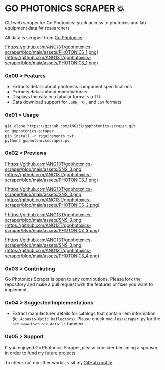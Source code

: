 # GO PHOTONICS SCRAPER 💥

CLI web scraper for Go Photonics: quick access to photonics and lab equipment data for researchers 

All data is scraped from [Go Photonics](https://www.gophotonics.com/)

![https://github.com/ANG13T/gophotonics-scraper/blob/main/assets/PHOTONICS_1.png](https://github.com/ANG13T/gophotonics-scraper/blob/main/assets/PHOTONICS_1.png)

### 0x00 > Features
- Extracts details about photonics component specifications
- Extracts details about manufacturers
- Displays the data in a tabular format via TUI
- Data download support for `JSON`, `TXT`, and `CSV` formats

### 0x01 > Usage
```
git clone https://github.com/ANG13T/gophotonics-scraper.git
cd gophotonics-scraper
pip install -r requirements.txt
python3 gophotonicsscraper.py
```

### 0x02 > Previews

![https://github.com/ANG13T/gophotonics-scraper/blob/main/assets/SNS_3.png](https://github.com/ANG13T/gophotonics-scraper/blob/main/assets/PHOTONICS_1.png)

![https://github.com/ANG13T/gophotonics-scraper/blob/main/assets/SNS_3.png](https://github.com/ANG13T/gophotonics-scraper/blob/main/assets/PHOTONICS_2.png)

![https://github.com/ANG13T/gophotonics-scraper/blob/main/assets/SNS_3.png](https://github.com/ANG13T/gophotonics-scraper/blob/main/assets/PHOTONICS_3.png)

![https://github.com/ANG13T/gophotonics-scraper/blob/main/assets/SNS_3.png](https://github.com/ANG13T/gophotonics-scraper/blob/main/assets/PHOTONICS_4.png)

### 0x03 > Contributing 
Go Photonics Scraper is open to any contributions. Please fork the repository and make a pull request with the features or fixes you want to implement.

### 0x04 > Suggested Implementations
- Extract manufacturer details for catalogs that contain item information (ie. `Acousto-Optic Deflectors`). Please check `modules/scraper.py` for the `get_manufacturer_details` function.

### 0x05 > Support 
If you enjoyed Go Photonics Scraper, please consider becoming a sponsor in order to fund my future projects.

To check out my other works, visit my [GitHub profile](github.com/ANG13T).